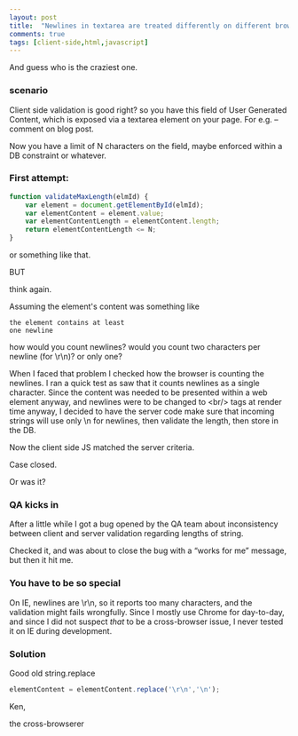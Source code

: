 ```yaml
---
layout: post
title:  "Newlines in textarea are treated differently on different browsers"
comments: true
tags: [client-side,html,javascript]
---
```



And guess who is the craziest one.

### scenario
Client side validation is good right? so you have this field of User Generated Content, which is exposed via a textarea element on your page. For e.g. – comment on blog post.

Now you have a limit of N characters on the field, maybe enforced within a DB constraint or whatever.

### First attempt:

```JavaScript
function validateMaxLength(elmId) {
    var element = document.getElementById(elmId);
    var elementContent = element.value;
    var elementContentLength = elementContent.length;
    return elementContentLength <= N;
}
```

or something like that.

BUT

think again.

Assuming the element's content was something like

```
the element contains at least
one newline
```

how would you count newlines? would you count two characters per newline (for \r\n)? or only one?

When I faced that problem I checked how the browser is counting the newlines. I ran a quick test as saw that it counts newlines as a single character. Since the content was needed to be presented within a web element anyway, and newlines were to be changed to <br/&gt; tags at render time anyway, I decided to have the server code make sure that incoming strings will use only \n for newlines, then validate the length, then store in the DB. 

Now the client side JS matched the server criteria. 


Case closed.


Or was it?

### QA kicks in
After a little while I got a bug opened by the QA team about inconsistency between client and server validation regarding lengths of string. 

Checked it, and was about to close the bug with a “works for me” message, but then it hit me. 

### You have to be so special
On IE, newlines are \r\n, so it reports too many characters, and the validation might fails wrongfully. Since I mostly use Chrome for day-to-day, and since I did not suspect *that* to be a cross-browser issue, I never tested it on IE during development.

### Solution
Good old string.replace

```JavaScript
elementContent = elementContent.replace('\r\n','\n');
```



Ken, 

the cross-browserer

